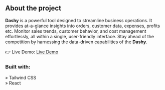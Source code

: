 <h2>About the project</h2>

  <p><b>Dashy</b>  is a powerful tool designed to streamline business operations. It provides at-a-glance insights into orders, customer data, expenses, profits etc. Monitor sales trends, customer behavior, and cost management effortlessly, all within a single, user-friendly interface. Stay ahead of the competition by harnessing the data-driven capabilities of the <b>Dashy</b>.</p>

👉 Live Demo: <a href='https://react-app-dashy.vercel.app/'>Live Demo</a>

<h3>Built with:</h3>

» Tailwind CSS <br>
» React

